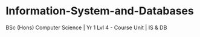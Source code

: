 # Information-System-and-Databases
BSc (Hons) Computer Science | Yr 1 Lvl 4 - Course Unit | IS &amp; DB

